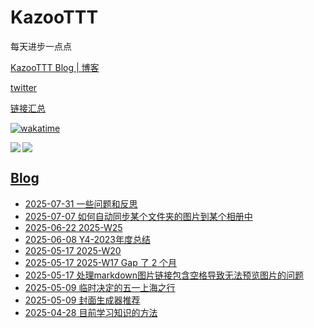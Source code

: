 # KazooTTT
每天进步一点点

[KazooTTT Blog | 博客](https://blog.kazoottt.top)

[twitter](https://x.com/KazooTTT)

[链接汇总](https://bento.me/kazoottt)

[![wakatime](https://wakatime.com/badge/user/d3dc2570-e4bf-4469-b0c2-127b495e8b91.svg)](https://wakatime.com/@d3dc2570-e4bf-4469-b0c2-127b495e8b91)

<a href="https://github.com/anuraghazra/github-readme-stats">
  <img align="left" src="https://github-readme-stats.vercel.app/api?username=KazooTTT&theme=radical" />
</a>

<a href="https://github.com/anuraghazra/github-readme-stats">
  <img src="https://github-readme-stats.vercel.app/api/top-langs/?username=KazooTTT&theme=radical" />
</a>

## [Blog](https://blog.kazoottt.top/posts/)
<!-- BLOG-POST-LIST:START -->
 - [2025-07-31 一些问题和反思](https://blog.kazoottt.top/posts/reflections-about-work/)
 - [2025-07-07 如何自动同步某个文件夹的图片到某个相册中](https://blog.kazoottt.top/posts/auto-sync-folder-to-album/)
 - [2025-06-22 2025-W25](https://blog.kazoottt.top/posts/2025-W25/)
 - [2025-06-08 Y4-2023年度总结](https://blog.kazoottt.top/posts/summary-of-fy2023/)
 - [2025-05-17 2025-W20](https://blog.kazoottt.top/posts/2025-W20/)
 - [2025-05-17 2025-W17 Gap 了 2 个月](https://blog.kazoottt.top/posts/2025-W17/)
 - [2025-05-17 处理markdown图片链接包含空格导致无法预览图片的问题](https://blog.kazoottt.top/posts/handling-markdown-image-links-containing-spaces-causing-preview-failures/)
 - [2025-05-09 临时决定的五一上海之行](https://blog.kazoottt.top/posts/shanghai-trip/)
 - [2025-05-09 封面生成器推荐](https://blog.kazoottt.top/posts/cover-generator/)
 - [2025-04-28 目前学习知识的方法](https://blog.kazoottt.top/posts/%E7%9B%AE%E5%89%8D%E5%AD%A6%E4%B9%A0%E7%9F%A5%E8%AF%86%E7%9A%84%E6%96%B9%E6%B3%95/)<!-- BLOG-POST-LIST:END -->
